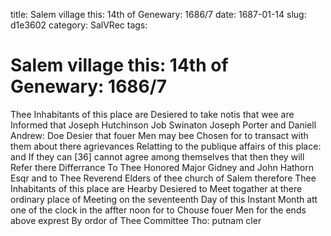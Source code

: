 title: Salem village this: 14th of Genewary: 1686/7
date: 1687-01-14
slug: d1e3602
category: SalVRec
tags: 


<div markdown class="doc" id="d1e3602">


# Salem village this: 14th of Genewary: 1686/7

Thee Inhabitants of this place are Desiered to take notis that wee are Informed that Joseph Hutchinson Job Swinaton Joseph Porter and Daniell Andrew: Doe Desier that fouer Men may bee Chosen for to transact with them about there agrievances Relatting to the publique affairs of this place: and If they can [36] cannot agree among themselves that then they will Refer there Differrance To Thee Honored Major Gidney and John Hathorn Esqr and to Thee Reverend Elders of thee church of Salem therefore Thee Inhabitants of this place are Hearby Desiered to Meet togather at there ordinary place of Meeting on the seventeenth Day of this Instant Month att one of the clock in the affter noon for to Chouse fouer Men for the ends above exprest By ordor of Thee Committee Tho: putnam cler
</div>